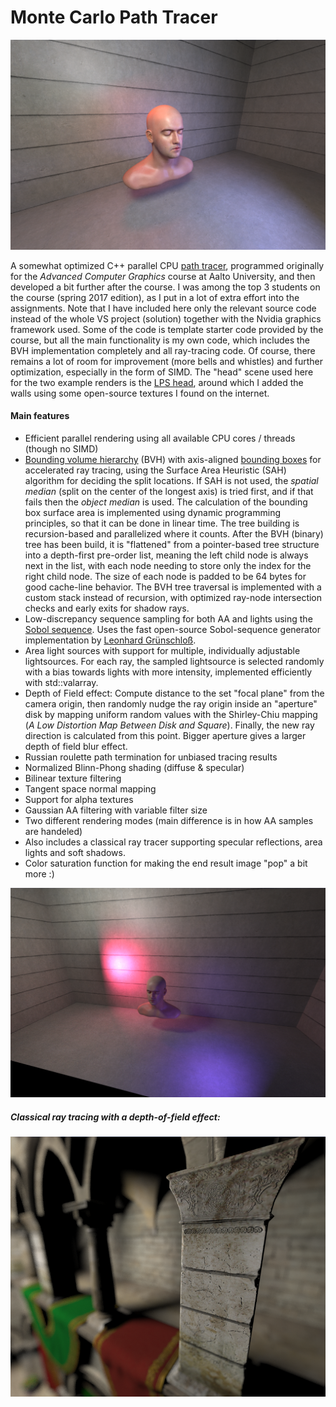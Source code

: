 # Monte Carlo Path Tracer

![alt text](https://github.com/Esgrove/pathtracer/blob/master/head1.png)

A somewhat optimized C++ parallel CPU [path tracer](https://en.wikipedia.org/wiki/Path_tracing), programmed originally for the _Advanced Computer Graphics_ course at Aalto University, and then developed a bit further after the course. I was among the top 3 students on the course (spring 2017 edition), as I put in a lot of extra effort into the assignments. Note that I have included here only the relevant source code instead of the whole VS project (solution) together with the Nvidia graphics framework used. Some of the code is template starter code provided by the course, but all the main functionality is my own code, which includes the BVH implementation completely and all ray-tracing code. Of course, there remains a lot of room for improvement (more bells and whistles) and further optimization, especially in the form of SIMD.
The "head" scene used here for the two example renders is the [LPS head](http://casual-effects.com/data/), around which I added the walls using some open-source textures I found on the internet.

#### Main features

 - Efficient parallel rendering using all available CPU cores / threads (though no SIMD)
 - [Bounding volume hierarchy](https://en.wikipedia.org/wiki/Bounding_volume_hierarchy) (BVH) with axis-aligned [bounding boxes](https://en.wikipedia.org/wiki/Bounding_volume) for accelerated ray tracing, using the Surface Area Heuristic (SAH) algorithm for deciding the split locations. If SAH is not used, the _spatial median_ (split on the center of the longest axis) is tried first, and if that fails then the _object median_ is used. The calculation of the bounding box surface area is implemented using dynamic programming principles, so that it can be done in linear time. The tree building is recursion-based and parallelized where it counts. After the BVH (binary) tree has been build, it is "flattened" from a pointer-based tree structure into a depth-first pre-order list, meaning the left child node is always next in the list, with each node needing to store only the index for the right child node. The size of each node is padded to be 64 bytes for good cache-line behavior. The BVH tree traversal is implemented with a custom stack instead of recursion, with optimized ray-node intersection checks and early exits for shadow rays.
 - Low-discrepancy sequence sampling for both AA and lights using the [Sobol sequence](https://en.wikipedia.org/wiki/Sobol_sequence). Uses the fast open-source Sobol-sequence generator implementation by [Leonhard Grünschloß](http://gruenschloss.org/).
 - Area light sources with support for multiple, individually adjustable lightsources. For each ray, the sampled lightsource is selected randomly with a bias towards lights with more intensity, implemented efficiently with std::valarray.
  - Depth of Field effect: Compute distance to the set "focal plane" from the camera origin, then randomly nudge the ray origin inside an "aperture" disk by mapping uniform random values with the Shirley-Chiu mapping (_A Low Distortion Map Between Disk and Square_). Finally, the new ray direction is calculated from this point. Bigger aperture gives a larger depth of field blur effect.
 - Russian roulette path termination for unbiased tracing results
 - Normalized Blinn-Phong shading (diffuse & specular)
 - Bilinear texture filtering
 - Tangent space normal mapping
 - Support for alpha textures
 - Gaussian AA filtering with variable filter size 
 - Two different rendering modes (main difference is in how AA samples are handeled)
 - Also includes a classical ray tracer supporting specular reflections, area lights and soft shadows.
 - Color saturation function for making the end result image "pop" a bit more :)

 ![alt text](https://github.com/Esgrove/pathtracer/blob/master/head2.png)

 ##### Classical ray tracing with a depth-of-field effect:

 ![alt text](https://github.com/Esgrove/pathtracer/blob/master/crytek_sponza_whitted_dof.png)